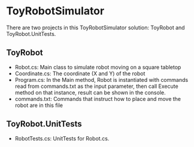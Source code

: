 # ToyRobotSimulator
 There are two projects in this ToyRobotSimulator solution: ToyRobot and ToyRobot.UnitTests.

## ToyRobot 
- Robot.cs: Main class to simulate robot moving on a square tabletop 
- Coordinate.cs: The coordinate (X and Y) of the robot
- Program.cs: In the Main method, Robot is instantiated with commands read from commands.txt as the input parameter, then call Execute method on that instance, result can be shown in the console. 
- commands.txt: Commands that instruct how to place and move the robot are in this file

## ToyRobot.UnitTests
- RobotTests.cs: UnitTests for Robot.cs. 
